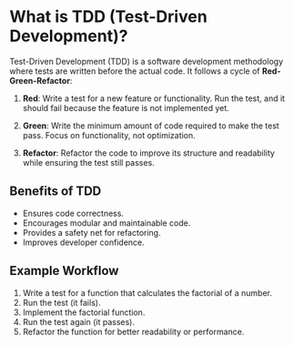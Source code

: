 # What is TDD (Test-Driven Development)?

Test-Driven Development (TDD) is a software development methodology where tests are written before the actual code. It follows a cycle of **Red-Green-Refactor**:

1. **Red**: Write a test for a new feature or functionality. Run the test, and it should fail because the feature is not implemented yet.

2. **Green**: Write the minimum amount of code required to make the test pass. Focus on functionality, not optimization.

3. **Refactor**: Refactor the code to improve its structure and readability while ensuring the test still passes.

## Benefits of TDD
- Ensures code correctness.
- Encourages modular and maintainable code.
- Provides a safety net for refactoring.
- Improves developer confidence.

## Example Workflow
1. Write a test for a function that calculates the factorial of a number.
2. Run the test (it fails).
3. Implement the factorial function.
4. Run the test again (it passes).
5. Refactor the function for better readability or performance.